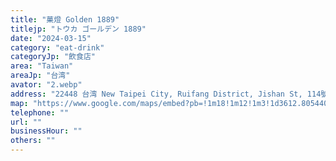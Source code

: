```yaml
---
title: "菓燈 Golden 1889"
titlejp: "トウカ ゴールデン 1889"
date: "2024-03-15"
category: "eat-drink"
categoryJp: "飲食店"
area: "Taiwan"
areaJp: "台湾"
avator: "2.webp"
address: "22448 台湾 New Taipei City, Ruifang District, Jishan St, 114號No.114, Jishan St. Ruifang Dist224"
map: "https://www.google.com/maps/embed?pb=!1m18!1m12!1m3!1d3612.805440421292!2d121.84127321023449!3d25.108446535198386!2m3!1f0!2f0!3f0!3m2!1i1024!2i768!4f13.1!3m3!1m2!1s0x345d4563289a8c9b%3A0x4db15cdb8eacdd97!2z6I-T54GvIEdvbGRlbiAxODg5!5e0!3m2!1sja!2sjp!4v1710571720480!5m2!1sja!2sjp"
telephone: ""
url: ""
businessHour: ""
others: ""
---
```

